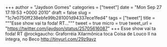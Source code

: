 
+++
author = "Jaydson Gomes"
categories = ["tweet"]
date = "Mon Sep 27 17:19:53 +0000 2010"
draft = false
slug = "1c7e0750ff238ebfe99b281001d94337ece1fed4"
tags = ["tweet"]
title = """Esse show vai ta foda! RT..."""
tweet = true
micro = true
tweet_url = "https://twitter.com/jaydson/status/25705616087"
+++
Esse show vai ta foda! RT @rockgaucho: Graforréia Xilarmônica toca Coisa de Louco II na íntegra, no Beco http://tinyurl.com/29z9avz
